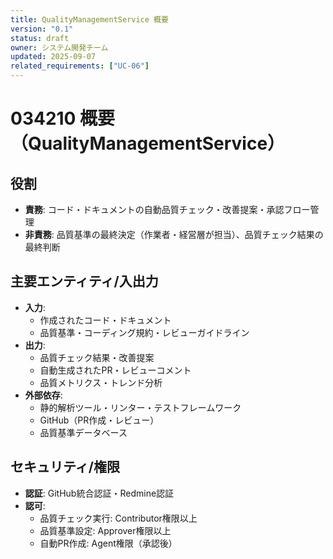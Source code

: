```yaml
---
title: QualityManagementService 概要
version: "0.1"
status: draft
owner: システム開発チーム
updated: 2025-09-07
related_requirements: ["UC-06"]
---
```


# 034210 概要（QualityManagementService）

## 役割
- **責務**: コード・ドキュメントの自動品質チェック・改善提案・承認フロー管理
- **非責務**: 品質基準の最終決定（作業者・経営層が担当）、品質チェック結果の最終判断

## 主要エンティティ/入出力
- **入力**: 
  - 作成されたコード・ドキュメント
  - 品質基準・コーディング規約・レビューガイドライン
- **出力**: 
  - 品質チェック結果・改善提案
  - 自動生成されたPR・レビューコメント
  - 品質メトリクス・トレンド分析
- **外部依存**: 
  - 静的解析ツール・リンター・テストフレームワーク
  - GitHub（PR作成・レビュー）
  - 品質基準データベース

## セキュリティ/権限
- **認証**: GitHub統合認証・Redmine認証
- **認可**: 
  - 品質チェック実行: Contributor権限以上
  - 品質基準設定: Approver権限以上
  - 自動PR作成: Agent権限（承認後）

